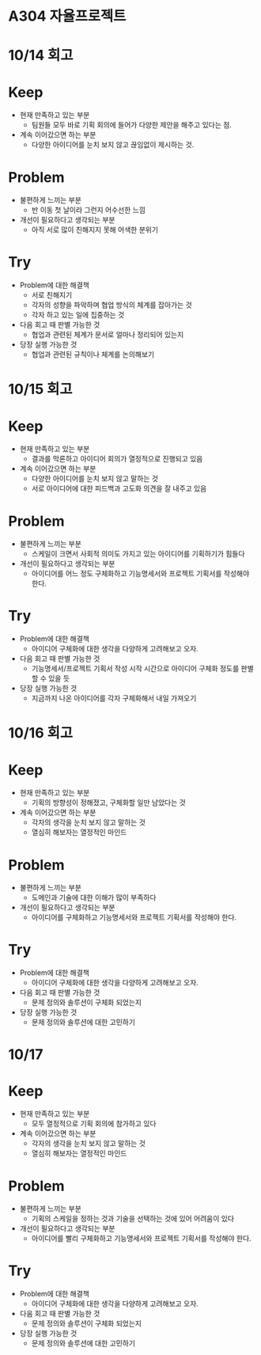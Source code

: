 # A304 자율프로젝트

# 10/14 회고
# **Keep**

- 현재 만족하고 있는 부분
    - 팀원들 모두 바로 기획 회의에 들어가 다양한 제안을 해주고 있다는 점.
- 계속 이어갔으면 하는 부분
    - 다양한 아이디어를 눈치 보지 않고 끊임없이 제시하는 것.

# **Problem**

- 불편하게 느끼는 부분
    - 반 이동 첫 날이라 그런지 어수선한 느낌
- 개선이 필요하다고 생각되는 부분
    - 아직 서로 많이 친해지지 못해 어색한 분위기

# **Try**

- Problem에 대한 해결책
    - 서로 친해지기
    - 각자의 성향을 파악하며 협업 방식의 체계를 잡아가는 것
    - 각자 하고 있는 일에 집중하는 것
- 다음 회고 때 판별 가능한 것
    - 협업과 관련된 체계가 문서로 얼마나 정리되어 있는지
- 당장 실행 가능한 것
    - 협업과 관련된 규칙이나 체계를 논의해보기

# 10/15 회고
# **Keep**

- 현재 만족하고 있는 부분
  - 결과를 막론하고 아이디어 회의가 열정적으로 진행되고 있음
- 계속 이어갔으면 하는 부분
  - 다양한 아이디어를 눈치 보지 않고 말하는 것
  - 서로 아이디어에 대한 피드백과 고도화 의견을 잘 내주고 있음

# **Problem**

- 불편하게 느끼는 부분
  - 스케일이 크면서 사회적 의미도 가지고 있는 아이디어를 기획하기가 힘들다
- 개선이 필요하다고 생각되는 부분
  - 아이디어를 어느 정도 구체화하고 기능명세서와 프로젝트 기획서를 작성해야 한다.

# **Try**

- Problem에 대한 해결책
  - 아이디어 구체화에 대한 생각을 다양하게 고려해보고 오자.
- 다음 회고 때 판별 가능한 것
  - 기능명세서/프로젝트 기획서 작성 시작 시간으로 아이디어 구체화 정도를 판별할 수 있을 듯
- 당장 실행 가능한 것
  - 지금까지 나온 아이디어를 각자 구체화해서 내일 가져오기

# 10/16 회고
# **Keep**

- 현재 만족하고 있는 부분
  - 기획의 방향성이 정해졌고, 구체화할 일만 남았다는 것
- 계속 이어갔으면 하는 부분
  - 각자의 생각을 눈치 보지 않고 말하는 것
  - 열심히 해보자는 열정적인 마인드

# **Problem**

- 불편하게 느끼는 부분
  - 도메인과 기술에 대한 이해가 많이 부족하다
- 개선이 필요하다고 생각되는 부분
  - 아이디어를 구체화하고 기능명세서와 프로젝트 기획서를 작성해야 한다.

# **Try**

- Problem에 대한 해결책
  - 아이디어 구체화에 대한 생각을 다양하게 고려해보고 오자.
- 다음 회고 때 판별 가능한 것
  - 문제 정의와 솔루션이 구체화 되었는지
- 당장 실행 가능한 것
  - 문제 정의와 솔루션에 대한 고민하기
# 10/17
# **Keep**

- 현재 만족하고 있는 부분
  - 모두 열정적으로 기획 회의에 참가하고 있다
- 계속 이어갔으면 하는 부분
  - 각자의 생각을 눈치 보지 않고 말하는 것
  - 열심히 해보자는 열정적인 마인드

# **Problem**

- 불편하게 느끼는 부분
  - 기획의 스케일을 정하는 것과 기술을 선택하는 것에 있어 어려움이 있다
- 개선이 필요하다고 생각되는 부분
  - 아이디어를 빨리 구체화하고 기능명세서와 프로젝트 기획서를 작성해야 한다.

# **Try**

- Problem에 대한 해결책
  - 아이디어 구체화에 대한 생각을 다양하게 고려해보고 오자.
- 다음 회고 때 판별 가능한 것
  - 문제 정의와 솔루션이 구체화 되었는지
- 당장 실행 가능한 것
  - 문제 정의와 솔루션에 대한 고민하기